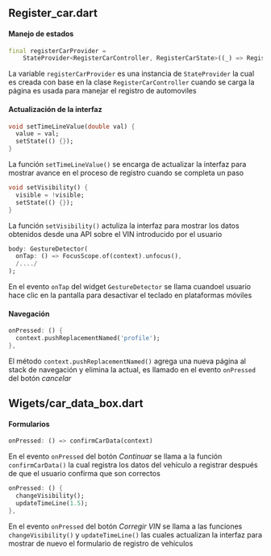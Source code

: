 Register_car.dart
------
#### Manejo de estados
```dart
final registerCarProvider =
    StateProvider<RegisterCarController, RegisterCarState>((_) => RegisterCarController());
```
La variable `registerCarProvider` es una instancia de `StateProvider` la cual es creada con base en la clase 
`RegisterCarController` cuando se carga la página es usada para manejar el registro de automoviles

#### Actualización de la interfaz
```dart
void setTimeLineValue(double val) {
  value = val;
  setState(() {});
}
```
La función `setTimeLineValue()` se encarga de actualizar la interfaz para mostrar avance en el proceso de registro cuando se
completa un paso

```dart
void setVisibility() {
  visible = !visible;
  setState(() {});
}
```
La función `setVisibility()` actuliza la interfaz para mostrar los datos obtenidos desde una API sobre el VIN introducido
por el usuario

```dart
body: GestureDetector(
  onTap: () => FocusScope.of(context).unfocus(),
  /..../
);
```
En el evento `onTap` del widget `GestureDetector` se llama cuandoel usuario hace clic en la pantalla para desactivar el
teclado en plataformas móviles

#### Navegación
```dart
onPressed: () {
  context.pushReplacementNamed('profile');
},
```
El método `context.pushReplacementNamed()` agrega una nueva página al stack de navegación y elimina la actual, es llamado 
en el evento `onPressed` del botón *cancelar*

Wigets/car_data_box.dart
------
#### Formularios
```dart
onPressed: () => confirmCarData(context)
```
En el evento `onPressed` del botón *Continuar* se llama a la función `confirmCarData()` la cual registra los datos del 
vehículo a registrar después de que el usuario confirma que son correctos

```dart
onPressed: () {
  changeVisibility();
  updateTimeLine(1.5);
},
```
En el evento `onPressed` del botón *Corregir VIN* se llama a las funciones `changeVisibility()` y `updateTimeLine()` 
las cuales actualizan la interfaz para mostrar de nuevo el formulario de registro de vehículos
